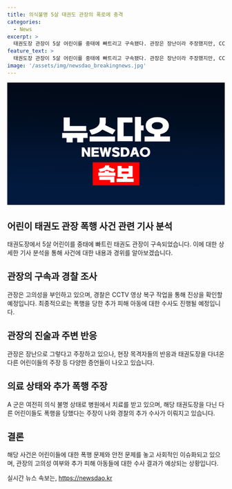 ```yaml
---
title: 의식불명 5살 태권도 관장의 폭로에 충격
categories:
  - News
excerpt: >
  태권도장 관장이 5살 어린이를 중태에 빠트리고 구속됐다. 관장은 장난이라 주장했지만, CCTV 영상 삭제 및 추가 폭행 피해 아동 조사 중. 지역 주민 및 맘카페 글로 더 많은 피해자 예상. A 군은 아직 의식 불명 상태.
feature_text: >
  태권도장 관장이 5살 어린이를 중태에 빠트리고 구속됐다. 관장은 장난이라 주장했지만, CCTV 영상 삭제 및 추가 폭행 피해 아동 조사 중. 지역 주민 및 맘카페 글로 더 많은 피해자 예상. A 군은 아직 의식 불명 상태.
image: '/assets/img/newsdao_breakingnews.jpg'
---
```


<p><img src="/assets/img/newsdao_breakingnews.jpg" alt="firstkoreanews 속보" /></p>

<h2 data-ke-size="size26">어린이 태권도 관장 폭행 사건 관련 기사 분석</h2>

<p data-ke-size="size16">태권도장에서 5살 어린이를 중태에 빠트린 태권도 관장이 구속되었습니다. 이에 대한 상세한 기사 분석을 통해 사건에 대한 내용과 경위를 알아보겠습니다. </p>

<h2 data-ke-size="size24">관장의 구속과 경찰 조사</h2>

<p data-ke-size="size16">관장은 고의성을 부인하고 있으며, 경찰은 CCTV 영상 복구 작업을 통해 진상을 확인할 예정입니다. 최종적으로는 폭행을 당한 추가 피해 아동에 대한 수사도 진행될 예정입니다.</p>

<h2 data-ke-size="size24">관장의 진술과 주변 반응</h2>

<p data-ke-size="size16">관장은 장난으로 그렇다고 주장하고 있으나, 현장 목격자들의 반응과 태권도장을 다녀온 다른 어린이들의 주장 등 다양한 증언들이 나오고 있습니다.</p>

<h2 data-ke-size="size24">의료 상태와 추가 폭행 주장</h2>

<p data-ke-size="size16">A 군은 여전히 의식 불명 상태로 병원에서 치료를 받고 있으며, 해당 태권도장을 다닌 다른 어린이들도 폭행을 당했다는 주장이 나와 경찰의 추가 수사가 이뤄지고 있습니다.</p>

<h2 data-ke-size="size24">결론</h2>

<p data-ke-size="size16">해당 사건은 어린이들에 대한 폭행 문제와 안전 문제를 놓고 사회적인 이슈화되고 있으며, 관장의 고의성 여부와 추가 피해 아동들에 대한 수사 결과가 예상되는 상황입니다. </p>
실시간 뉴스 속보는, <a href="https://newsdao.kr" rel="dofollow">https://newsdao.kr</a>


